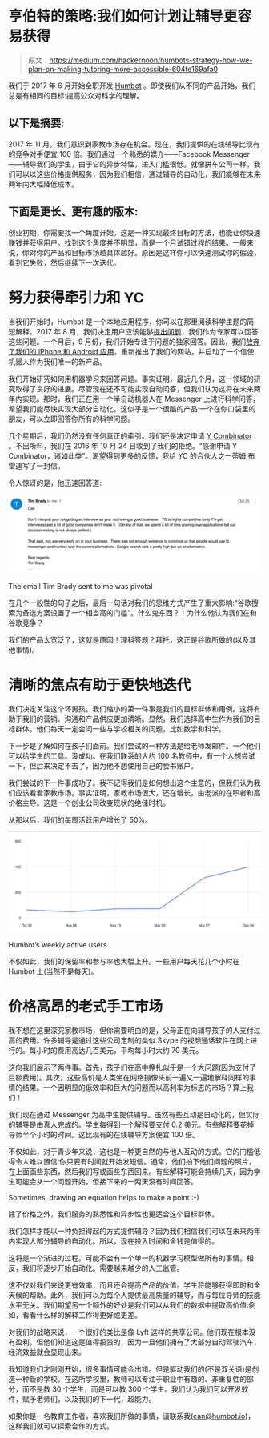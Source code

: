 # 亨伯特的策略:我们如何计划让辅导更容易获得

> 原文：<https://medium.com/hackernoon/humbots-strategy-how-we-plan-on-making-tutoring-more-accessible-604fe169afa0>

我们于 2017 年 6 月开始全职开发 [Humbot](https://humbot.io) 。即使我们从不同的产品开始，我们总是有相同的目标:提高公众对科学的理解。

## **以下是摘要:**

2017 年 11 月，我们意识到家教市场存在机会。现在，我们提供的在线辅导比现有的竞争对手便宜 100 倍。我们通过一个熟悉的媒介——Facebook Messenger——辅导我们的学生，由于它的异步特性，进入门槛很低。就像拼车公司一样，我们可以以这些价格提供服务，因为我们相信，通过辅导的自动化，我们能够在未来两年内大幅降低成本。

## **下面是更长、更有趣的版本:**

创业初期，你需要找一个角度开始。这是一种实现最终目标的方法，也能让你快速赚钱并获得用户。找到这个角度并不明显，而是一个月试错过程的结果。一般来说，你对你的产品和目标市场越具体越好。原因是这样你可以快速测试你的假设，看到它失败，然后继续下一次迭代。

# 努力获得牵引力和 YC

当我们开始时，Humbot 是一个本地应用程序，你可以在那里阅读科学主题的简短解释。2017 年 8 月，我们决定用户应该能够[提出问题](https://stories.humbot.io/introducing-questions-you-ask-we-explain-8534ace6b310)，我们作为专家可以回答这些问题。一个月后，9 月份，我们开始专注于问题的独家回答。因此，我们[放弃了我们的 iPhone 和 Android 应用](https://stories.humbot.io/introducing-your-new-ai-friend-that-knows-all-about-science-ac5de4034e24)，重新推出了我们的网站，并启动了一个信使机器人作为我们唯一的新产品。

我们开始研究如何用机器学习来回答问题。事实证明，最近几个月，这一领域的研究取得了良好的进展。尽管现在还不可能实现自动问答，但我们认为这将在未来两年内实现。那时，我们正在用一个半自动机器人在 Messenger 上进行科学问答，希望我们能尽快实现大部分自动化。这似乎是一个很酷的产品:一个在你口袋里的朋友，可以立即回答你所有的科学问题。

几个星期后，我们仍然没有任何真正的牵引。我们还是决定申请 [Y Combinator](http://www.ycombinator.com/) 。不出所料，我们在 2016 年 10 月 24 日收到了我们的拒绝。“感谢申请 Y Combinator，诸如此类”。渴望得到更多的反馈，我给 YC 的合伙人之一蒂姆·布雷迪写了一封信。

令人惊讶的是，他迅速回答道:

![](img/92ff20e8e62f70755a8430beaad16e75.png)

The email Tim Brady sent to me was pivotal

在几个一般性的句子之后，最后一句话对我们的思维方式产生了重大影响:“谷歌搜索为备选方案设置了一个相当高的门槛”。什么鬼东西？！为什么他认为我们在和谷歌竞争？

我们的产品太宽泛了，这就是原因！理科答题？拜托，这正是谷歌所做的(以及其他事情)。

# 清晰的焦点有助于更快地迭代

我们决定关注这个坏男孩。我们缩小的第一件事是我们的目标群体和用例。这将有助于我们的营销、沟通和产品供应更加清晰。显然，我们选择高中生作为我们的目标群体。他们每天一定会问一些与学校相关的问题，比如数学和科学。

下一步是了解如何在孩子们面前。我们尝试的一种方法是给老师发邮件。一个他们可以给学生的工具。没成功。在我们联系的大约 100 名教师中，有一个人想尝试一下，但后来决定不去了，因为他不想使用自己的脸书账户。

我们尝试的下一件事成功了。我不记得我们是如何想出这个主意的，但我们认为我们应该看看家教市场。事实证明，家教市场很大，还在增长，由老派的在职者和高价格主导。这是一个创业公司改变现状的绝佳时机。

从那以后，我们的每周活跃用户增长了 50%。

![](img/c1c5b01cde03a78c72a717a9e16eb5a7.png)

Humbot’s weekly active users

不仅如此，我们的保留率和参与率也大幅上升。一些用户每天花几个小时在 Humbot 上(当然不是每天)。

# 价格高昂的老式手工市场

我不想在这里深究家教市场，但你需要明白的是，父母正在向辅导孩子的人支付过高的费用。许多辅导是通过这些公司定制的类似 Skype 的视频通话软件在网上进行的。每小时的费用高达几百美元，平均每小时大约 70 美元。

这向我们展示了两件事。首先，孩子们在高中挣扎似乎是一个大问题(因为支付了巨额费用)。其次，这些高价是人类坐在网络摄像头前一遍又一遍地解释同样的事情的结果。一个因明显的低效率和巨大的问题而以高利率为标志的市场？算上我们！

我们现在通过 Messenger 为高中生提供辅导。虽然有些互动是自动化的，但实际的辅导是由真人完成的。学生每得到一个解释要支付 0.2 美元。有些解释要花掉导师半个小时的时间。这比现有的在线辅导方案便宜 100 倍。

不仅如此，对于青少年来说，这也是一种更自然的与他人互动的方式。它的门槛低得令人难以置信:你只要有时间就开始发短信。通常，他们拍下他们问题的照片，在上面画些东西，然后我们写或画些东西回来。有些解释可能会持续几天，因为学生可能会从一个问题开始，但接下来的一两天没有时间回答。

Sometimes, drawing an equation helps to make a point :-)

除了价格之外，我们服务的熟悉性和异步性也更适合这个目标群体。

我们怎样才能以一种负担得起的方式提供辅导？因为我们相信我们可以在未来两年内实现大部分辅导的自动化。所以，现在投入时间和金钱是值得的。

这将是一个渐进的过程。可能不会有一个单一的机器学习模型做所有的事情。相反，我们将逐步开始自动化。需要越来越少的人工监管。

这不仅对我们来说更有效率，而且还会提高产品的价值。学生将能够获得即时和全天候的帮助。此外，我们可以为每个人提供最高质量的辅导，而与每位导师的技能水平无关。我们期望另一个额外的好处是我们可以从我们的数据中提取高价值:例如，看看什么样的解释工作得更好或更差。

对我们的战略来说，一个很好的类比是像 Lyft 这样的共享公司。他们现在根本没有盈利，但他们知道这是值得投资的，因为一旦他们拥有了大部分自动驾驶汽车，经济效益就会显现出来。

我知道我们才刚刚开始，很多事情可能会出错。但是驱动我们的(不是双关语)是创造一种新的学校。在这所学校里，教师可以专注于职业中有趣的、非重复性的部分，而不是教 30 个学生，而是可以教 300 个学生。我们认为我们可以开发软件，赋予老师们，以及我们的下一代，超能力。

如果你是一名教育工作者，喜欢我们所做的事情，请联系我(can@humbot.io)，这样我们就可以探索合作的方式。